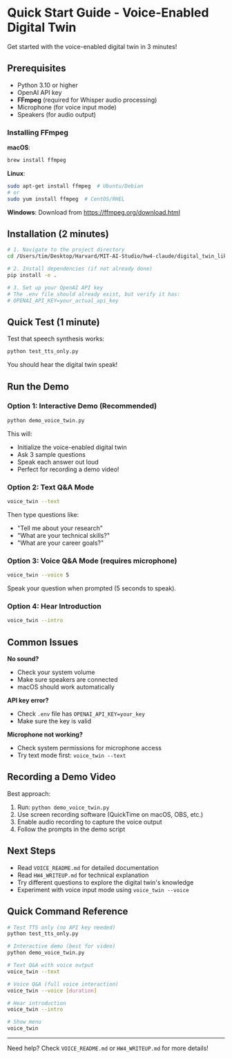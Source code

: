 # Quick Start Guide - Voice-Enabled Digital Twin

Get started with the voice-enabled digital twin in 3 minutes!

## Prerequisites

- Python 3.10 or higher
- OpenAI API key
- **FFmpeg** (required for Whisper audio processing)
- Microphone (for voice input mode)
- Speakers (for audio output)

### Installing FFmpeg

**macOS**:
```bash
brew install ffmpeg
```

**Linux**:
```bash
sudo apt-get install ffmpeg  # Ubuntu/Debian
# or
sudo yum install ffmpeg  # CentOS/RHEL
```

**Windows**:
Download from https://ffmpeg.org/download.html

## Installation (2 minutes)

```bash
# 1. Navigate to the project directory
cd /Users/tim/Desktop/Harvard/MIT-AI-Studio/hw4-claude/digital_twin_like

# 2. Install dependencies (if not already done)
pip install -e .

# 3. Set up your OpenAI API key
# The .env file should already exist, but verify it has:
# OPENAI_API_KEY=your_actual_api_key
```

## Quick Test (1 minute)

Test that speech synthesis works:

```bash
python test_tts_only.py
```

You should hear the digital twin speak!

## Run the Demo

### Option 1: Interactive Demo (Recommended)

```bash
python demo_voice_twin.py
```

This will:
- Initialize the voice-enabled digital twin
- Ask 3 sample questions
- Speak each answer out loud
- Perfect for recording a demo video!

### Option 2: Text Q&A Mode

```bash
voice_twin --text
```

Then type questions like:
- "Tell me about your research"
- "What are your technical skills?"
- "What are your career goals?"

### Option 3: Voice Q&A Mode (requires microphone)

```bash
voice_twin --voice 5
```

Speak your question when prompted (5 seconds to speak).

### Option 4: Hear Introduction

```bash
voice_twin --intro
```

## Common Issues

**No sound?**
- Check your system volume
- Make sure speakers are connected
- macOS should work automatically

**API key error?**
- Check `.env` file has `OPENAI_API_KEY=your_key`
- Make sure the key is valid

**Microphone not working?**
- Check system permissions for microphone access
- Try text mode first: `voice_twin --text`

## Recording a Demo Video

Best approach:
1. Run: `python demo_voice_twin.py`
2. Use screen recording software (QuickTime on macOS, OBS, etc.)
3. Enable audio recording to capture the voice output
4. Follow the prompts in the demo script

## Next Steps

- Read `VOICE_README.md` for detailed documentation
- Read `HW4_WRITEUP.md` for technical explanation
- Try different questions to explore the digital twin's knowledge
- Experiment with voice input mode using `voice_twin --voice`

## Quick Command Reference

```bash
# Test TTS only (no API key needed)
python test_tts_only.py

# Interactive demo (best for video)
python demo_voice_twin.py

# Text Q&A with voice output
voice_twin --text

# Voice Q&A (full voice interaction)
voice_twin --voice [duration]

# Hear introduction
voice_twin --intro

# Show menu
voice_twin
```

---

Need help? Check `VOICE_README.md` or `HW4_WRITEUP.md` for more details!

